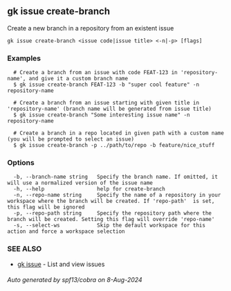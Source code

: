 ## gk issue create-branch

Create a new branch in a repository from an existent issue

```
gk issue create-branch <issue code|issue title> <-n|-p> [flags]
```

### Examples

```
  # Create a branch from an issue with code FEAT-123 in 'repository-name', and give it a custom branch name
  $ gk issue create-branch FEAT-123 -b "super cool feature" -n repository-name

  # Create a branch from an issue starting with given title in 'repository-name' (branch name will be generated from issue title)
  $ gk issue create-branch "Some interesting issue name" -n repository-name

  # Create a branch in a repo located in given path with a custom name (you will be prompted to select an issue)
  $ gk issue create-branch -p ../path/to/repo -b feature/nice_stuff
```

### Options

```
  -b, --branch-name string   Specify the branch name. If omitted, it will use a normalized version of the issue name
  -h, --help                 help for create-branch
  -n, --repo-name string     Specify the name of a repository in your workspace where the branch will be created. If 'repo-path'  is set, this flag will be ignored
  -p, --repo-path string     Specify the repository path where the branch will be created. Setting this flag will override 'repo-name'
  -s, --select-ws            Skip the default workspace for this action and force a workspace selection
```

### SEE ALSO

* [gk issue](gk_issue.md)	 - List and view issues

###### Auto generated by spf13/cobra on 8-Aug-2024
